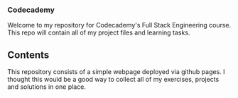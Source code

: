 ### Codecademy

Welcome to my repository for Codecademy's Full Stack Engineering course. This repo will contain all of my project files and learning tasks.

## Contents

This repository consists of a simple webpage deployed via github pages. I thought this would be a good way to collect all of my exercises, projects and solutions in one place.